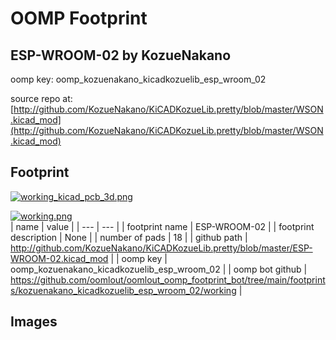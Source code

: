# OOMP Footprint  
## ESP-WROOM-02  by KozueNakano  
  
oomp key: oomp_kozuenakano_kicadkozuelib_esp_wroom_02  
  
source repo at: [http://github.com/KozueNakano/KiCADKozueLib.pretty/blob/master/WSON.kicad_mod](http://github.com/KozueNakano/KiCADKozueLib.pretty/blob/master/WSON.kicad_mod)  
## Footprint  
  
[![working_kicad_pcb_3d.png](working_kicad_pcb_3d_600.png)](working_kicad_pcb_3d.png)  
  
[![working.png](working_600.png)](working.png)  
| name | value | 
| --- | --- | 
| footprint name | ESP-WROOM-02 | 
| footprint description | None | 
| number of pads | 18 | 
| github path | http://github.com/KozueNakano/KiCADKozueLib.pretty/blob/master/ESP-WROOM-02.kicad_mod | 
| oomp key | oomp_kozuenakano_kicadkozuelib_esp_wroom_02 | 
| oomp bot github | https://github.com/oomlout/oomlout_oomp_footprint_bot/tree/main/footprints/kozuenakano_kicadkozuelib_esp_wroom_02/working | 
## Images  
